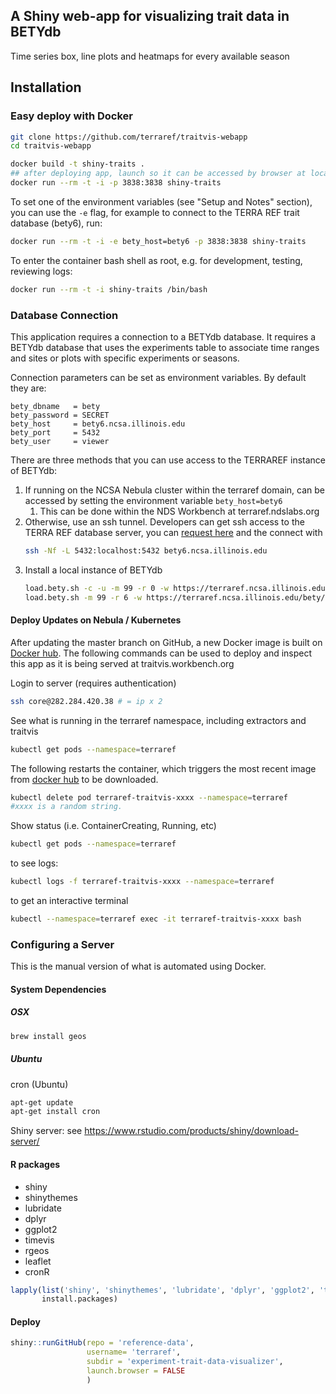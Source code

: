 ## A Shiny web-app for visualizing trait data in BETYdb

Time series box, line plots and heatmaps for every available season

## Installation

### Easy deploy with Docker

```sh
git clone https://github.com/terraref/traitvis-webapp
cd traitvis-webapp

docker build -t shiny-traits .
## after deploying app, launch so it can be accessed by browser at localhost:3838
docker run --rm -t -i -p 3838:3838 shiny-traits
```

To set one of the environment variables (see "Setup and Notes" section), you can use the `-e` flag, for example to connect to the TERRA REF trait database (bety6), run:

```sh
docker run --rm -t -i -e bety_host=bety6 -p 3838:3838 shiny-traits
```

To enter the container bash shell as root, e.g. for development, testing, reviewing logs:

```sh
docker run --rm -t -i shiny-traits /bin/bash
```

### Database Connection

This application requires a connection to a BETYdb database. It requires a BETYdb database that uses the experiments table to associate time ranges and sites or plots with specific experiments or seasons.

Connection parameters can be set as environment variables. By default they are:

```
bety_dbname   = bety
bety_password = SECRET
bety_host     = bety6.ncsa.illinois.edu
bety_port     = 5432
bety_user     = viewer
```

There are three methods that you can use access to the TERRAREF instance of BETYdb:

1. If running on the NCSA Nebula cluster within the terraref domain, can be accessed by setting the environment variable `bety_host=bety6`
    1. This can be done within the NDS Workbench at terraref.ndslabs.org
2. Otherwise, use an ssh tunnel. Developers can get ssh access to the TERRA REF database server, you can [request here](https://identity.ncsa.illinois.edu/join/TU49BUUEDM) and the connect with
    ```sh
    ssh -Nf -L 5432:localhost:5432 bety6.ncsa.illinois.edu
    ```    
3. Install a local instance of BETYdb
    ```sh
    load.bety.sh -c -u -m 99 -r 0 -w https://terraref.ncsa.illinois.edu/bety/dump/bety0/bety.tar.gz
    load.bety.sh -m 99 -r 6 -w https://terraref.ncsa.illinois.edu/bety/dump/bety6/bety.tar.gz
    ```

#### Deploy Updates on Nebula / Kubernetes

After updating the master branch on GitHub, a new Docker image is built on [Docker hub](https://hub.docker.com/r/terraref/traitvis-webapp/builds/). The following commands can be used to deploy and inspect this app as it is being served at traitvis.workbench.org

Login to server (requires authentication)

```sh
ssh core@282.284.420.38 # = ip x 2
```

See what is running in the terraref namespace, including extractors and traitvis

```sh
kubectl get pods --namespace=terraref
``` 


The following restarts the container, which triggers the most recent image from [docker hub](https://hub.docker.com/r/terraref/traitvis-webapp/builds/) to be downloaded. 

```sh
kubectl delete pod terraref-traitvis-xxxx --namespace=terraref
#xxxx is a random string.
``` 


Show status (i.e. ContainerCreating, Running, etc)

```sh
kubectl get pods --namespace=terraref
```

to see logs:

```sh
kubectl logs -f terraref-traitvis-xxxx --namespace=terraref
```


to get an interactive terminal 

```sh
kubectl --namespace=terraref exec -it terraref-traitvis-xxxx bash
```

### Configuring a Server

This is the manual version of what is automated using Docker.

#### System Dependencies

##### OSX 

```sh
brew install geos
```

##### Ubuntu 

cron (Ubuntu)

```sh
apt-get update
apt-get install cron
```

Shiny server: see https://www.rstudio.com/products/shiny/download-server/

#### R packages

- shiny
- shinythemes
- lubridate
- dplyr
- ggplot2
- timevis
- rgeos
- leaflet
- cronR

```r
lapply(list('shiny', 'shinythemes', 'lubridate', 'dplyr', 'ggplot2', 'timevis', 'rgeos', 'leaflet', 'cronR'),
       install.packages)
```

#### Deploy

```r
shiny::runGitHub(repo = 'reference-data', 
                 username= 'terraref', 
                 subdir = 'experiment-trait-data-visualizer',
                 launch.browser = FALSE
                 )
```

